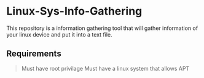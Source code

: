 # Linux-Sys-Info-Gathering
This repository is a information gathering tool that will gather information of your linux device and put it into a text file. 
## Requirements
> Must have root privilage
> Must have a linux system that allows APT
